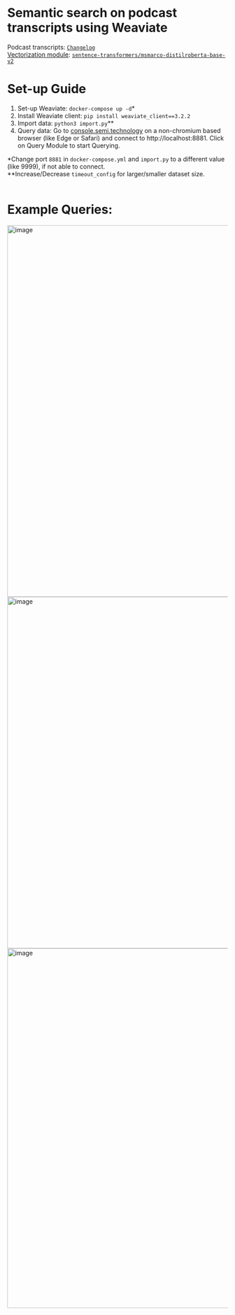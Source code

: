 # Semantic search on podcast transcripts using Weaviate
  
Podcast transcripts: [`Changelog`](https://github.com/thechangelog/transcripts)  
[Vectorization module](https://weaviate.io/developers/weaviate/current/retriever-vectorizer-modules/text2vec-transformers.html#pre-built-images): [`sentence-transformers/msmarco-distilroberta-base-v2`](https://huggingface.co/sentence-transformers/msmarco-distilroberta-base-v2)

# Set-up Guide  
1. Set-up  Weaviate: `docker-compose up -d`*
2. Install Weaviate client: `pip install weaviate_client==3.2.2`
3. Import data: `python3 import.py`** 
4. Query data: Go to [console.semi.technology](https://console.semi.technology/) on a non-chromium based browser (like Edge or Safari) and connect to http://localhost:8881. Click on Query Module to start Querying.
 
*Change port `8881` in `docker-compose.yml`  and `import.py` to a different value (like 9999), if not able to connect.  
**Increase/Decrease `timeout_config` for larger/smaller dataset size.  
<br>
# Example Queries:

<img width="850" alt="image" src="https://user-images.githubusercontent.com/72981484/160333947-88c5b1d4-bc12-43da-b36a-06ea635b9739.png">

<img width="804" alt="image" src="https://user-images.githubusercontent.com/72981484/160334057-f70d9a2d-8d4b-447b-b49d-1e65ff90b7ac.png">

<img width="823" alt="image" src="https://user-images.githubusercontent.com/72981484/160334158-d59c924b-7630-46b7-8d13-47a259c19469.png">



